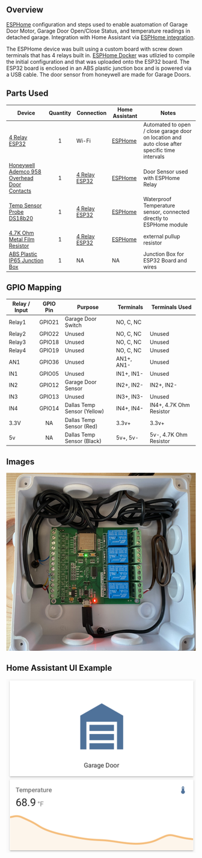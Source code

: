 ## Overview

[ESPHome](https://esphome.io/index.html) configuration and steps used to enable auatomation of Garage Door Motor, Garage Door Open/Close Status, and temperature readings in detached garage.  Integration with Home Assistant via [ESPHome integration](https://www.home-assistant.io/integrations/esphome/).

The ESPHome device was built using a custom board with screw down terminals that has 4 relays built in. [ESPHome Docker](https://esphome.io/guides/getting_started_command_line.html) was utlizied to compile the initial configuration and that was uploaded onto the ESP32 board. The ESP32 board is enclosed in an ABS plastic junction box and is powered via a USB cable.  The door sensor from honeywell are made for Garage Doors.


## Parts Used

| Device  | Quantity | Connection | Home Assistant | Notes |
| ------------- | :---: | ------------- | ------------- | ------------- |
| [4 Relay ESP32](https://amzn.to/3abd0vG) | 1 | Wi-Fi | [ESPHome](https://www.home-assistant.io/integrations/esphome/)| Automated to open / close garage door on location and auto close after specific time intervals |
| [Honeywell Ademco 958 Overhead Door Contacts](https://amzn.to/33CpKZG) | 1 | [4 Relay ESP32](https://amzn.to/3abd0vG) | [ESPHome](https://www.home-assistant.io/integrations/esphome/)| Door Sensor used with ESPHome Relay |
| [Temp Sensor Probe DS18b20](https://amzn.to/3bx9RGF) | 1 | [4 Relay ESP32](https://amzn.to/3abd0vG) | [ESPHome](https://www.home-assistant.io/integrations/esphome/) | Waterproof Temperature sensor, connected directly to ESPHome module |
| [4.7K Ohm Metal Film Resistor](https://amzn.to/3ar95uB) | 1 | [4 Relay ESP32](https://amzn.to/3abd0vG) | [ESPHome](https://www.home-assistant.io/integrations/esphome/) | external pullup resistor |
| [ABS Plastic IP65 Junction Box](https://amzn.to/3asXMCa) | 1 | NA | NA | Junction Box for ESP32 Board and wires |

## GPIO Mapping

| Relay / Input | GPIO Pin | Purpose | Terminals | Terminals Used |
| ------------- | :---: | ------------- | ------------- | ------------- |
| Relay1 | GPIO21 | Garage Door Switch | NO, C, NC| | NO, C |
| Relay2 | GPIO22 | Unused | NO, C, NC| Unused |
| Relay3 | GPIO18 | Unused | NO, C, NC| Unused |
| Relay4 | GPIO19 | Unused | NO, C, NC| Unused |
| AN1 | GPIO36 | Unused | AN1+, AN1- | Unused |
| IN1 | GPIO05 | Unused | IN1+, IN1- | Unused |
| IN2 | GPIO12 | Garage Door Sensor | IN2+, IN2- | IN2+, IN2- |
| IN3 | GPIO13 | Unused | IN3+, IN3- | Unused |
| IN4 | GPIO14 | Dallas Temp Sensor (Yellow) | IN4+, IN4- | IN4+, 4.7K Ohm Resistor |
| 3.3V | NA | Dallas Temp Sensor (Red) | 3.3v+ | 3.3v+ |
| 5v | NA | Dallas Temp Sensor (Black) | 5v+, 5v- | 5v-, 4.7K Ohm Resistor |

## Images
![UI](images/4RelayESP32.jpeg?raw=true "ESP32")

## Home Assistant UI Example
![UI](images/ha-esp32.png?raw=true "HA UI Example")
